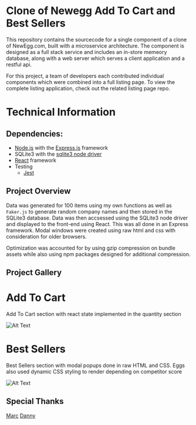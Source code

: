 # Clone of Newegg Add To Cart and Best Sellers

This repository contains the sourcecode for a single component of a clone of NewEgg.com, built with a microservice architecture. The component is designed as a full stack service and includes an in-store memeory database, along with a web server which serves a client application and a restful api. 

For this project, a team of developers each contributed individual components which were combined into a full listing page. To view the complete listing application, check out the related listing page repo.

# Technical Information

## Dependencies:
- [Node.js](https://github.com/nodejs/node) with the [Express.js](https://github.com/expressjs/express) framework
- SQLite3 with the [sqlite3 node driver](https://www.npmjs.com/package/sqlite3)
- [React](https://github.com/facebook/react) framework
- Testing
  - [Jest](https://github.com/facebook/jest)

## Project Overview

Data was generated for 100 items using my own functions as well as ```Faker.js``` to generate random company names and then stored in the SQLite3 database. Data was then accsessed using the SQLite3 node driver and displayed to the front-end using React. This was all done in an Express framework. Modal windows were created using raw html and css with consideration for older browsers.

Optimization was accounted for by using gzip compression on bundle assets while also using npm packages designed for additional compression. 

## Project Gallery

# Add To Cart

Add To Cart section with react state implemented in the quantity section

![Alt Text](https://giphy.com/gifs/24mNfFOwV4HMPPEFRH.gif)

# Best Sellers
Best Sellers section with modal popups done in raw HTML and CSS. Eggs also used dynamic CSS styling to render depending on competitor score

![Alt Text](https://giphy.com/gifs/uWnpISgrnIiXaaaHeP.gif)

## Special Thanks
[Marc](https://github.com/omenwolf)
[Danny](https://github.com/dmaziad)
